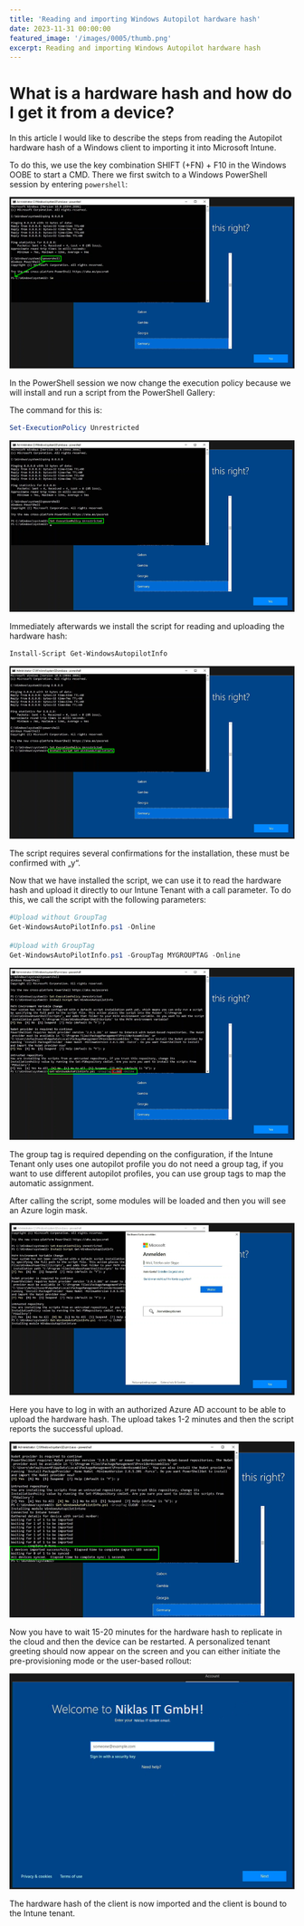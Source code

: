 ```yaml
---
title: 'Reading and importing Windows Autopilot hardware hash'
date: 2023-11-31 00:00:00
featured_image: '/images/0005/thumb.png'
excerpt: Reading and importing Windows Autopilot hardware hash
---
```


# What is a hardware hash and how do I get it from a device?

In this article I would like to describe the steps from reading the Autopilot hardware hash of a Windows client to importing it into Microsoft Intune.

To do this, we use the key combination SHIFT (+FN) + F10 in the Windows OOBE to start a CMD. There we first switch to a Windows PowerShell session by entering `powershell`:

![](/images/0005/1.png)

In the PowerShell session we now change the execution policy because we will install and run a script from the PowerShell Gallery:

The command for this is:

```powershell
Set-ExecutionPolicy Unrestricted
```

![](/images/0005/2.png)

Immediately afterwards we install the script for reading and uploading the hardware hash:

```powershell
Install-Script Get-WindowsAutopilotInfo
```

![](/images/0005/3.png)

The script requires several confirmations for the installation, these must be confirmed with „y“.

Now that we have installed the script, we can use it to read the hardware hash and upload it directly to our Intune Tenant with a call parameter. To do this, we call the script with the following parameters:

```powershell
#Upload without GroupTag
Get-WindowsAutoPilotInfo.ps1 -Online

#Upload with GroupTag
Get-WindowsAutoPilotInfo.ps1 -GroupTag MYGROUPTAG -Online
```

![](/images/0005/4.png)

The group tag is required depending on the configuration, if the Intune Tenant only uses one autopilot profile you do not need a group tag, if you want to use different autopilot profiles, you can use group tags to map the automatic assignment.

After calling the script, some modules will be loaded and then you will see an Azure login mask.

![](/images/0005/5.png)

Here you have to log in with an authorized Azure AD account to be able to upload the hardware hash. The upload takes 1-2 minutes and then the script reports the successful upload.

![](/images/0005/6.png)

Now you have to wait 15-20 minutes for the hardware hash to replicate in the cloud and then the device can be restarted. A personalized tenant greeting should now appear on the screen and you can either initiate the pre-provisioning mode or the user-based rollout:

![](/images/0005/7.png)

The hardware hash of the client is now imported and the client is bound to the Intune tenant.